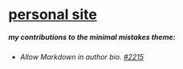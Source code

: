 # [personal site](https://raviriley.github.io)
##### my contributions to the minimal mistakes theme:
- ###### Allow Markdown in author bio. [#2215](https://github.com/mmistakes/minimal-mistakes/pull/2215)
